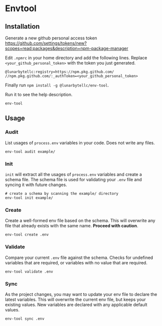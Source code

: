 # Envtool

## Installation

Generate a new github personal access token
https://github.com/settings/tokens/new?scopes=read:packages&description=npm-package-manager


Edit `.npmrc` in your home directory and add the following lines. 
Replace `<your_github_personal_token>` with the token you just generated.
```text
@lunarbytellc:registry=https://npm.pkg.github.com/
//npm.pkg.github.com/:_authToken=<your_github_personal_token>
```

Finally run `npm install -g @lunarbytellc/env-tool`. 

Run it to see the help description.
```shell
env-tool
```

## Usage

### Audit

List usages of `process.env` variables in your code. Does not write any files.


```shell
env-tool audit example/
```
### Init

`init` will extract all the usages of `process.env` variables and create a schema file. 
The schema file is used for validating your `.env` file and syncing it with future changes. 

```shell
# create a schema by scanning the example/ directory
env-tool init example/
```

### Create

Create a well-formed env file based on the schema.  This will overwrite any file that already exists
with the same name. **Proceed with caution**.
```shell
env-tool create .env
```


### Validate

Compare your current `.env` file against the schema. Checks for undefined variables that
are required, or variables with no value that are required.

```shell
env-tool validate .env
```


### Sync

As the project changes, you may want to update your env file to declare the latest variables. 
This will overwrite the current env file, but keeps your existing values. New variables are declared 
with any applicable default values.


```shell
env-tool sync .env
```